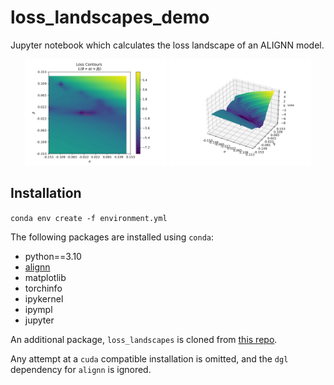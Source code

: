 # loss_landscapes_demo

Jupyter notebook which calculates the loss landscape of an ALIGNN model.

<div align="center">
<img src="loss_contours.png" width="45%"/>

<img src="loss_surface.png" width="45%"/>
</div>

## Installation

`conda env create -f environment.yml`

The following packages are installed using `conda`:
- python==3.10
- [alignn](https://github.com/usnistgov/alignn)
- matplotlib
- torchinfo
- ipykernel
- ipympl
- jupyter

An additional package, `loss_landscapes` is cloned from [this repo](https://github.com/marcellodebernardi/loss-landscapes).

Any attempt at a `cuda` compatible installation is omitted, and the `dgl` dependency for `alignn` is ignored.